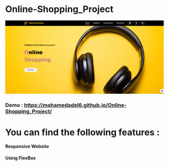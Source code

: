 # Online-Shopping_Project
![](/assets/images/Readme/5.png)
### Demo :   https://mohamedadel6.github.io/Online-Shopping_Project/
# You can find the following features : 
####  Responsive Website 
####  Using FlexBox
